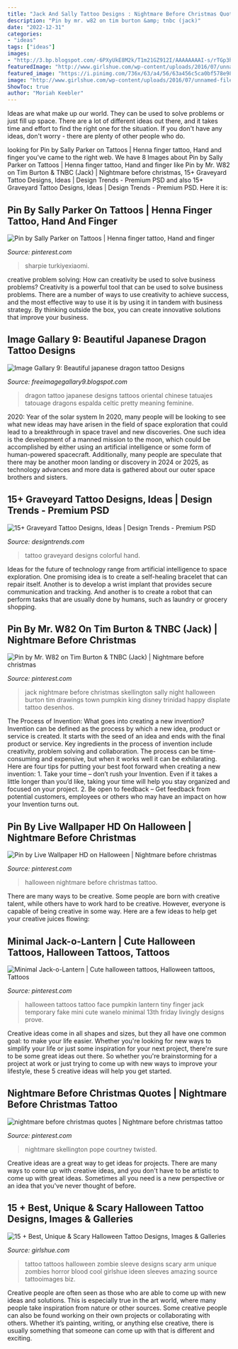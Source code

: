 ```yaml
---
title: "Jack And Sally Tattoo Designs : Nightmare Before Christmas Quotes"
description: "Pin by mr. w82 on tim burton &amp; tnbc (jack)"
date: "2022-12-31"
categories:
- "ideas"
tags: ["ideas"]
images:
- "http://3.bp.blogspot.com/-6PXyUkE8M2k/T1m21GZ912I/AAAAAAAAI-s/rTGp3h_eY3g/s1600/The+Dragon+Tattoo+111.jpg"
featuredImage: "http://www.girlshue.com/wp-content/uploads/2016/07/unnamed-file-4998.jpg"
featured_image: "https://i.pinimg.com/736x/63/a4/56/63a456c5ca0bf578e98e7643b3b4eb0e.jpg"
image: "http://www.girlshue.com/wp-content/uploads/2016/07/unnamed-file-4998.jpg"
ShowToc: true
author: "Moriah Keebler"
---
```



Ideas are what make up our world. They can be used to solve problems or just fill up space. There are a lot of different ideas out there, and it takes time and effort to find the right one for the situation. If you don't have any ideas, don't worry - there are plenty of other people who do.

	

		
looking for Pin by Sally Parker on Tattoos | Henna finger tattoo, Hand and finger you've came to the right web. We have 8 Images about Pin by Sally Parker on Tattoos | Henna finger tattoo, Hand and finger like Pin by Mr. W82 on Tim Burton &amp; TNBC (Jack) | Nightmare before christmas, 15+ Graveyard Tattoo Designs, Ideas | Design Trends - Premium PSD and also 15+ Graveyard Tattoo Designs, Ideas | Design Trends - Premium PSD. Here it is:
		
    
## Pin By Sally Parker On Tattoos | Henna Finger Tattoo, Hand And Finger

<img loading=lazy src="https://i.pinimg.com/736x/d6/5b/8c/d65b8c04c4a861a1f82a77295e868fce--henna.jpg" onerror="this.onerror=null;this.src='https://tse2.mm.bing.net/th?id=OIP.3DwHQagEmZFpS8ocMU9idwCoEs&amp;pid=15.1';" alt="Pin by Sally Parker on Tattoos | Henna finger tattoo, Hand and finger">

_Source: pinterest.com_

>sharpie turkiyexiaomi. 

	

creative problem solving: How can creativity be used to solve business problems?
Creativity is a powerful tool that can be used to solve business problems. There are a number of ways to use creativity to achieve success, and the most effective way to use it is by using it in tandem with business strategy. By thinking outside the box, you can create innovative solutions that improve your business.

    
## Image Gallary 9: Beautiful Japanese Dragon Tattoo Designs

<img loading=lazy src="http://3.bp.blogspot.com/-6PXyUkE8M2k/T1m21GZ912I/AAAAAAAAI-s/rTGp3h_eY3g/s1600/The+Dragon+Tattoo+111.jpg" onerror="this.onerror=null;this.src='https://tse3.mm.bing.net/th?id=OIP.3yhIZSy6UQBaFeiLItAEdwAAAA&amp;pid=15.1';" alt="Image Gallary 9: Beautiful japanese dragon tattoo Designs">

_Source: freeimagegallary9.blogspot.com_

>dragon tattoo japanese designs tattoos oriental chinese tatuajes tatouage dragons espalda celtic pretty meaning feminine. 

	

2020: Year of the solar system
In 2020, many people will be looking to see what new ideas may have arisen in the field of space exploration that could lead to a breakthrough in space travel and new discoveries. One such idea is the development of a manned mission to the moon, which could be accomplished by either using an artificial intelligence or some form of human-powered spacecraft. Additionally, many people are speculate that there may be another moon landing or discovery in 2024 or 2025, as technology advances and more data is gathered about our outer space brothers and sisters.

    
## 15+ Graveyard Tattoo Designs, Ideas | Design Trends - Premium PSD

<img loading=lazy src="https://images.designtrends.com/wp-content/uploads/2016/10/05181844/Colorful-Graveyard-Hand-Tattoo.jpg" onerror="this.onerror=null;this.src='https://tse2.mm.bing.net/th?id=OIP.M3P5gRReWak1kVs7gZr8tgHaHa&amp;pid=15.1';" alt="15+ Graveyard Tattoo Designs, Ideas | Design Trends - Premium PSD">

_Source: designtrends.com_

>tattoo graveyard designs colorful hand. 

	

Ideas for the future of technology range from artificial intelligence to space exploration. One promising idea is to create a self-healing bracelet that can repair itself. Another is to develop a wrist implant that provides secure communication and tracking. And another is to create a robot that can perform tasks that are usually done by humans, such as laundry or grocery shopping.

    
## Pin By Mr. W82 On Tim Burton &amp; TNBC (Jack) | Nightmare Before Christmas

<img loading=lazy src="https://i.pinimg.com/736x/8d/ca/50/8dca5037408632acc6ef1e9e3b0cd2c3.jpg" onerror="this.onerror=null;this.src='https://tse3.mm.bing.net/th?id=OIP.F6MJd0bgl-MJxz1tfSttuQHaKW&amp;pid=15.1';" alt="Pin by Mr. W82 on Tim Burton &amp; TNBC (Jack) | Nightmare before christmas">

_Source: pinterest.com_

>jack nightmare before christmas skellington sally night halloween burton tim drawings town pumpkin king disney trinidad happy displate tattoo desenhos. 

	

The Process of Invention: What goes into creating a new invention?
Invention can be defined as the process by which a new idea, product or service is created. It starts with the seed of an idea and ends with the final product or service. Key ingredients in the process of invention include creativity, problem solving and collaboration. The process can be time-consuming and expensive, but when it works well it can be exhilarating. Here are four tips for putting your best foot forward when creating a new invention: 1. Take your time – don’t rush your Invention. Even if it takes a little longer than you’d like, taking your time will help you stay organized and focused on your project. 2. Be open to feedback – Get feedback from potential customers, employees or others who may have an impact on how your Invention turns out. 
    
## Pin By Live Wallpaper HD On Halloween | Nightmare Before Christmas

<img loading=lazy src="https://i.pinimg.com/736x/63/a4/56/63a456c5ca0bf578e98e7643b3b4eb0e.jpg" onerror="this.onerror=null;this.src='https://tse1.mm.bing.net/th?id=OIP.pSBEj146GXwvhzbYKqy_kwHaNK&amp;pid=15.1';" alt="Pin by Live Wallpaper HD on Halloween | Nightmare before christmas">

_Source: pinterest.com_

>halloween nightmare before christmas tattoo. 

	

There are many ways to be creative. Some people are born with creative talent, while others have to work hard to be creative. However, everyone is capable of being creative in some way. Here are a few ideas to help get your creative juices flowing:

    
## Minimal Jack-o-Lantern | Cute Halloween Tattoos, Halloween Tattoos, Tattoos

<img loading=lazy src="https://i.pinimg.com/736x/c1/6c/81/c16c81b7e3b41e624bb0bab0d4e1c606.jpg" onerror="this.onerror=null;this.src='https://tse1.mm.bing.net/th?id=OIP.2Bc85oJVeUA-Lzw6W5OoDAHaFj&amp;pid=15.1';" alt="Minimal Jack-o-Lantern | Cute halloween tattoos, Halloween tattoos, Tattoos">

_Source: pinterest.com_

>halloween tattoos tattoo face pumpkin lantern tiny finger jack temporary fake mini cute wanelo minimal 13th friday livingly designs prove. 

	

Creative ideas come in all shapes and sizes, but they all have one common goal: to make your life easier. Whether you're looking for new ways to simplify your life or just some inspiration for your next project, there're sure to be some great ideas out there. So whether you're brainstorming for a project at work or just trying to come up with new ways to improve your lifestyle, these 5 creative ideas will help you get started.

    
## Nightmare Before Christmas Quotes | Nightmare Before Christmas Tattoo

<img loading=lazy src="https://i.pinimg.com/originals/b7/40/eb/b740ebd5bb8f42c1965b4441177f3f45.jpg" onerror="this.onerror=null;this.src='https://tse1.mm.bing.net/th?id=OIP.4B11-JekfZrhn4a1Erq3tAHaLH&amp;pid=15.1';" alt="nightmare before christmas quotes | Nightmare before christmas tattoo">

_Source: pinterest.com_

>nightmare skellington pope courtney twisted. 

	

Creative ideas are a great way to get ideas for projects. There are many ways to come up with creative ideas, and you don't have to be artistic to come up with great ideas. Sometimes all you need is a new perspective or an idea that you've never thought of before.

    
## 15 + Best, Unique &amp; Scary Halloween Tattoo Designs, Images &amp; Galleries

<img loading=lazy src="http://www.girlshue.com/wp-content/uploads/2016/07/unnamed-file-4998.jpg" onerror="this.onerror=null;this.src='https://tse2.mm.bing.net/th?id=OIP.dXywN3ZNgpNH-P9SANAO0gHaL1&amp;pid=15.1';" alt="15 + Best, Unique &amp; Scary Halloween Tattoo Designs, Images &amp; Galleries">

_Source: girlshue.com_

>tattoo tattoos halloween zombie sleeve designs scary arm unique zombies horror blood cool girlshue ideen sleeves amazing source tattooimages biz. 

	

Creative people are often seen as those who are able to come up with new ideas and solutions. This is especially true in the art world, where many people take inspiration from nature or other sources. Some creative people can also be found working on their own projects or collaborating with others. Whether it’s painting, writing, or anything else creative, there is usually something that someone can come up with that is different and exciting.

